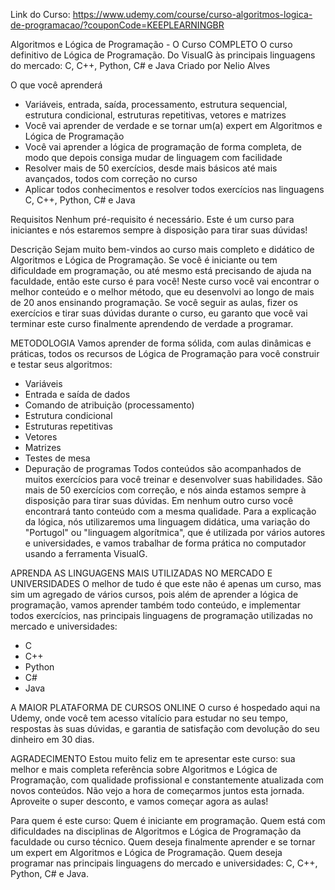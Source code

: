 Link do Curso:
https://www.udemy.com/course/curso-algoritmos-logica-de-programacao/?couponCode=KEEPLEARNINGBR

Algoritmos e Lógica de Programação - O Curso COMPLETO
O curso definitivo de Lógica de Programação. Do VisualG às principais linguagens do mercado: C, C++, Python, C# e Java
Criado por Nelio Alves

O que você aprenderá
- Variáveis, entrada, saída, processamento, estrutura sequencial, estrutura condicional, estruturas repetitivas, vetores e matrizes
- Você vai aprender de verdade e se tornar um(a) expert em Algoritmos e Lógica de Programação
- Você vai aprender a lógica de programação de forma completa, de modo que depois consiga mudar de linguagem com facilidade
- Resolver mais de 50 exercícios, desde mais básicos até mais avançados, todos com correção no curso
- Aplicar todos conhecimentos e resolver todos exercícios nas linguagens C, C++, Python, C# e Java

Requisitos
Nenhum pré-requisito é necessário. Este é um curso para iniciantes e nós estaremos sempre à disposição para tirar suas dúvidas!

Descrição
Sejam muito bem-vindos ao curso mais completo e didático de Algoritmos e Lógica de Programação.
Se você é iniciante ou tem dificuldade em programação, ou até mesmo está precisando de ajuda na faculdade, então este curso é para você!
Neste curso você vai encontrar o melhor conteúdo e o melhor método, que eu desenvolvi ao longo de mais de 20 anos ensinando programação.
Se você seguir as aulas, fizer os exercícios e tirar suas dúvidas durante o curso, eu garanto que você vai terminar este curso finalmente aprendendo de verdade a programar.

METODOLOGIA
Vamos aprender de forma sólida, com aulas dinâmicas e práticas, todos os recursos de Lógica de Programação para você construir e testar seus algoritmos:
- Variáveis
- Entrada e saída de dados
- Comando de atribuição (processamento)
- Estrutura condicional
- Estruturas repetitivas
- Vetores
- Matrizes
- Testes de mesa
- Depuração de programas
Todos conteúdos são acompanhados de muitos exercícios para você treinar e desenvolver suas habilidades. São mais de 50 exercícios com correção, e nós ainda estamos sempre à disposição para tirar suas dúvidas. Em nenhum outro curso você encontrará tanto conteúdo com a mesma qualidade.
Para a explicação da lógica, nós utilizaremos uma linguagem didática, uma variação do "Portugol" ou "linguagem algorítmica", que é utilizada por vários autores e universidades, e vamos trabalhar de forma prática no computador usando a ferramenta VisualG.

APRENDA AS LINGUAGENS MAIS UTILIZADAS NO MERCADO E UNIVERSIDADES
O melhor de tudo é que este não é apenas um curso, mas sim um agregado de vários cursos, pois além de aprender a lógica de programação, vamos aprender também todo conteúdo, e implementar todos exercícios, nas principais linguagens de programação utilizadas no mercado e universidades:
- C
- C++
- Python
- C#
- Java

A MAIOR PLATAFORMA DE CURSOS ONLINE
O curso é hospedado aqui na Udemy, onde você tem acesso vitalício para estudar no seu tempo, respostas às suas dúvidas, e garantia de satisfação com devolução do seu dinheiro em 30 dias.

AGRADECIMENTO
Estou muito feliz em te apresentar este curso: sua melhor e mais completa referência sobre Algoritmos e Lógica de Programação, com qualidade profissional e constantemente atualizada com novos conteúdos.
Não vejo a hora de começarmos juntos esta jornada. Aproveite o super desconto, e vamos começar agora as aulas!

Para quem é este curso:
Quem é iniciante em programação.
Quem está com dificuldades na disciplinas de Algoritmos e Lógica de Programação da faculdade ou curso técnico.
Quem deseja finalmente aprender e se tornar um expert em Algoritmos e Lógica de Programação.
Quem deseja programar nas principais linguagens do mercado e universidades: C, C++, Python, C# e Java.
